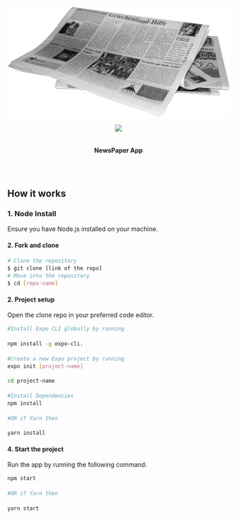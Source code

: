 ![cover](assets/splash.png)

<div align="center">
  <img src="https://img.shields.io/badge/React-Native-20232A?style=for-the-badge&logo=react&logoColor=61DAFB">
</div>
<br>

<p align="center">
	<strong>NewsPaper App </strong>
</p>

<br>

<br>

## How it works

### 1. Node Install

Ensure you have Node.js installed on your machine.

#### 2. Fork and clone

```bash
# Clone the repository
$ git clone [link of the repo]
# Move into the repository
$ cd [repo-name]
```

#### 2. Project setup

Open the clone repo in your preferred code editor.

```sh
#Install Expo CLI globally by running

npm install -g expo-cli.

#Create a new Expo project by running
expo init [project-name]

cd project-name

#Install Dependencies
npm install

#OR if Yarn then

yarn install


```

#### 4. Start the project

Run the app by running the following command:

```sh
npm start

#OR if Yarn then

yarn start

```

